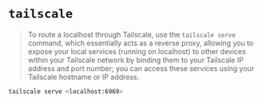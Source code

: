 # `tailscale`


> To route a localhost through Tailscale, use the `tailscale serve` command, which essentially acts as a reverse proxy, allowing you to expose your local services (running on localhost) to other devices within your Tailscale network by binding them to your Tailscale IP address and port number; you can access these services using your Tailscale hostname or IP address.
 
```sh
tailscale serve <localhost:6969>
```